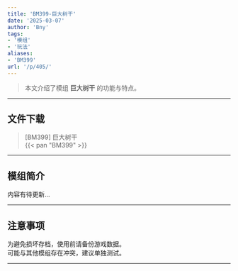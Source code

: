 ```yaml
---
title: 'BM399-巨大树干'
date: '2025-03-07'
author: 'Bny'
tags:
- '模组'
- '玩法'
aliases:
- 'BM399'
url: '/p/405/'
---
```


> 本文介绍了模组 **巨大树干** 的功能与特点。

---

## 文件下载

> [BM399] 巨大树干  
{{< pan "BM399" >}}  

---

## 模组简介

>  
内容有待更新...  

---

## 注意事项

>  
为避免损坏存档，使用前请备份游戏数据。  
可能与其他模组存在冲突，建议单独测试。  

---

